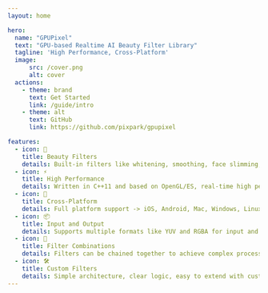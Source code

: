 ```yaml
---
layout: home

hero:
  name: "GPUPixel"
  text: "GPU-based Realtime AI Beauty Filter Library"
  tagline: 'High Performance, Cross-Platform'
  image:
      src: /cover.png
      alt: cover
  actions:
    - theme: brand
      text: Get Started
      link: /guide/intro
    - theme: alt
      text: GitHub
      link: https://github.com/pixpark/gpupixel

features:
  - icon: 🎨
    title: Beauty Filters
    details: Built-in filters like whitening, smoothing, face slimming, big eyes, lipstick, and blush
  - icon: ⚡
    title: High Performance
    details: Written in C++11 and based on OpenGL/ES, real-time high performance, suitable for live streaming and WebRTC
  - icon: 📱
    title: Cross-Platform
    details: Full platform support -> iOS, Android, Mac, Windows, Linux, etc.
  - icon: 📦
    title: Input and Output
    details: Supports multiple formats like YUV and RGBA for input and output, with input sources including camera video and images
  - icon: 🔗
    title: Filter Combinations
    details: Filters can be chained together to achieve complex processing effects
  - icon: 🛠
    title: Custom Filters
    details: Simple architecture, clear logic, easy to extend with custom filters
---
```


